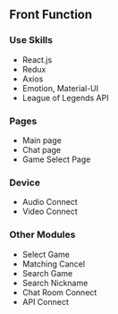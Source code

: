 ﻿## Front Function

### Use Skills
+ React.js
+ Redux
+ Axios
+ Emotion, Material-UI
+ League of Legends API

### Pages
+ Main page
+ Chat page
+ Game Select Page

### Device
+ Audio Connect
+ Video Connect

### Other Modules
+ Select Game
+ Matching Cancel
+ Search Game
+ Search Nickname
+ Chat Room Connect
+ API Connect